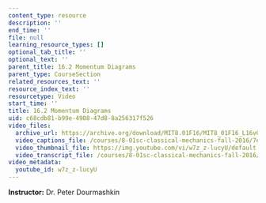 ```yaml
---
content_type: resource
description: ''
end_time: ''
file: null
learning_resource_types: []
optional_tab_title: ''
optional_text: ''
parent_title: 16.2 Momentum Diagrams
parent_type: CourseSection
related_resources_text: ''
resource_index_text: ''
resourcetype: Video
start_time: ''
title: 16.2 Momentum Diagrams
uid: c68cdb81-b99e-4908-47d8-8a256317f526
video_files:
  archive_url: https://archive.org/download/MIT8.01F16/MIT8_01F16_L16v02_360p.mp4
  video_captions_file: /courses/8-01sc-classical-mechanics-fall-2016/7ebbf0652f1c5e1b9b9a40677fe85415_w7z_z-lucyU.vtt
  video_thumbnail_file: https://img.youtube.com/vi/w7z_z-lucyU/default.jpg
  video_transcript_file: /courses/8-01sc-classical-mechanics-fall-2016/d4e82a7f5380a0c2030446364c323875_w7z_z-lucyU.pdf
video_metadata:
  youtube_id: w7z_z-lucyU
---
```


**Instructor:** Dr. Peter Dourmashkin